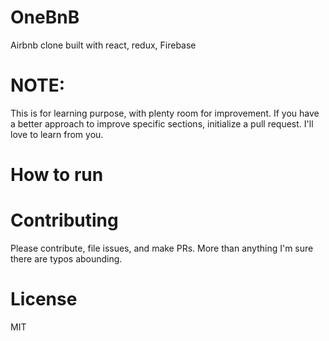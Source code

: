 # OneBnB
Airbnb clone built with react, redux, Firebase

# NOTE:
This is for learning purpose, with plenty room for improvement. If you have a better approach to improve specific sections, initialize a pull request. I'll love to learn from you.


# How to run 


# Contributing
Please contribute, file issues, and make PRs. More than anything I'm sure there are typos abounding.

# License
MIT